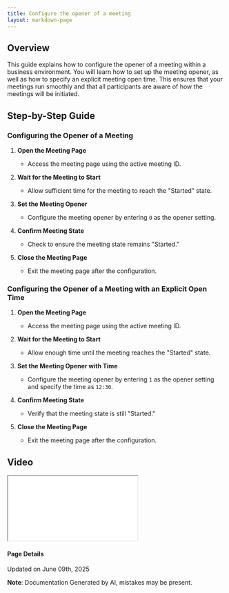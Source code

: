 ```yaml
---
title: Configure the opener of a meeting
layout: markdown-page
---
```

## Overview

This guide explains how to configure the opener of a meeting within a business environment. You will learn how to set up the meeting opener, as well as how to specify an explicit meeting open time. This ensures that your meetings run smoothly and that all participants are aware of how the meetings will be initiated.

## Step-by-Step Guide

### Configuring the Opener of a Meeting

1. **Open the Meeting Page**
   - Access the meeting page using the active meeting ID.

2. **Wait for the Meeting to Start**
   - Allow sufficient time for the meeting to reach the "Started" state.

3. **Set the Meeting Opener**
   - Configure the meeting opener by entering `0` as the opener setting.

4. **Confirm Meeting State**
   - Check to ensure the meeting state remains "Started."

5. **Close the Meeting Page**
   - Exit the meeting page after the configuration.

### Configuring the Opener of a Meeting with an Explicit Open Time

1. **Open the Meeting Page**
   - Access the meeting page using the active meeting ID.

2. **Wait for the Meeting to Start**
   - Allow enough time until the meeting reaches the "Started" state.

3. **Set the Meeting Opener with Time**
   - Configure the meeting opener by entering `1` as the opener setting and specify the time as `12:30`.

4. **Confirm Meeting State**
   - Verify that the meeting state is still "Started."

5. **Close the Meeting Page**
   - Exit the meeting page after the configuration.
## Video 
<div class="container my-5">
	<div class="embed-responsive embed-responsive-16by9">
		<iframe class="embed-responsive-item" src="..\media\meetings\configure_the_opener_of_a_meeting\Configure_the_opener_of_a_meeting.webm" allowfullscreen></iframe>
	</div>
</div>



#### Page Details
Updated on June 09th, 2025

**Note**: Documentation Generated by AI, mistakes may be present.